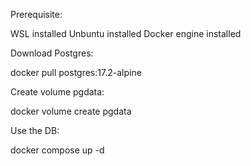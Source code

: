 Prerequisite:

WSL installed
Unbuntu installed
Docker engine installed

Download Postgres:

docker pull postgres:17.2-alpine

Create volume pgdata:

docker volume create pgdata

Use the DB:

docker compose up -d
